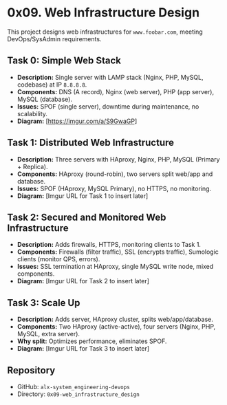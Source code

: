 # 0x09. Web Infrastructure Design

This project designs web infrastructures for `www.foobar.com`, meeting DevOps/SysAdmin requirements.

## Task 0: Simple Web Stack
- **Description:** Single server with LAMP stack (Nginx, PHP, MySQL, codebase) at IP `8.8.8.8`.
- **Components:** DNS (A record), Nginx (web server), PHP (app server), MySQL (database).
- **Issues:** SPOF (single server), downtime during maintenance, no scalability.
- **Diagram:** [https://imgur.com/a/S9GwaGP]

## Task 1: Distributed Web Infrastructure
- **Description:** Three servers with HAproxy, Nginx, PHP, MySQL (Primary + Replica).
- **Components:** HAproxy (round-robin), two servers split web/app and database.
- **Issues:** SPOF (HAproxy, MySQL Primary), no HTTPS, no monitoring.
- **Diagram:** [Imgur URL for Task 1 to insert later]

## Task 2: Secured and Monitored Web Infrastructure
- **Description:** Adds firewalls, HTTPS, monitoring clients to Task 1.
- **Components:** Firewalls (filter traffic), SSL (encrypts traffic), Sumologic clients (monitor QPS, errors).
- **Issues:** SSL termination at HAproxy, single MySQL write node, mixed components.
- **Diagram:** [Imgur URL for Task 2 to insert later]

## Task 3: Scale Up
- **Description:** Adds server, HAproxy cluster, splits web/app/database.
- **Components:** Two HAproxy (active-active), four servers (Nginx, PHP, MySQL, extra server).
- **Why split:** Optimizes performance, eliminates SPOF.
- **Diagram:** [Imgur URL for Task 3 to insert later]

## Repository
- GitHub: `alx-system_engineering-devops`
- Directory: `0x09-web_infrastructure_design`
